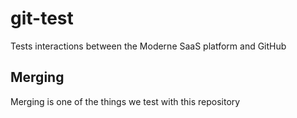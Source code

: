 # git-test
Tests interactions between the Moderne SaaS platform and GitHub

## Merging
Merging is one of the things we test with this repository
